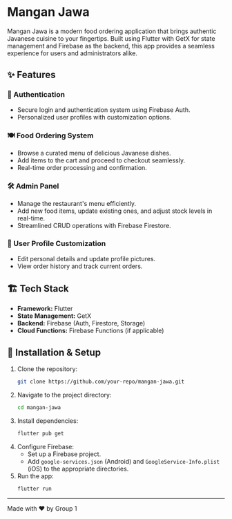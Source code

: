 # Mangan Jawa

Mangan Jawa is a modern food ordering application that brings authentic Javanese cuisine to your fingertips. Built using Flutter with GetX for state management and Firebase as the backend, this app provides a seamless experience for users and administrators alike.

## ✨ Features

### 🔑 Authentication
- Secure login and authentication system using Firebase Auth.
- Personalized user profiles with customization options.

### 🍽️ Food Ordering System
- Browse a curated menu of delicious Javanese dishes.
- Add items to the cart and proceed to checkout seamlessly.
- Real-time order processing and confirmation.

### 🛠️ Admin Panel
- Manage the restaurant's menu efficiently.
- Add new food items, update existing ones, and adjust stock levels in real-time.
- Streamlined CRUD operations with Firebase Firestore.

### 📱 User Profile Customization
- Edit personal details and update profile pictures.
- View order history and track current orders.

## 🏗️ Tech Stack
- **Framework:** Flutter
- **State Management:** GetX
- **Backend:** Firebase (Auth, Firestore, Storage)
- **Cloud Functions:** Firebase Functions (if applicable)



## 🚀 Installation & Setup
1. Clone the repository:
   ```sh
   git clone https://github.com/your-repo/mangan-jawa.git
   ```
2. Navigate to the project directory:
   ```sh
   cd mangan-jawa
   ```
3. Install dependencies:
   ```sh
   flutter pub get
   ```
4. Configure Firebase:
   - Set up a Firebase project.
   - Add `google-services.json` (Android) and `GoogleService-Info.plist` (iOS) to the appropriate directories.
5. Run the app:
   ```sh
   flutter run
   ```


---
Made with ❤️ by Group 1
